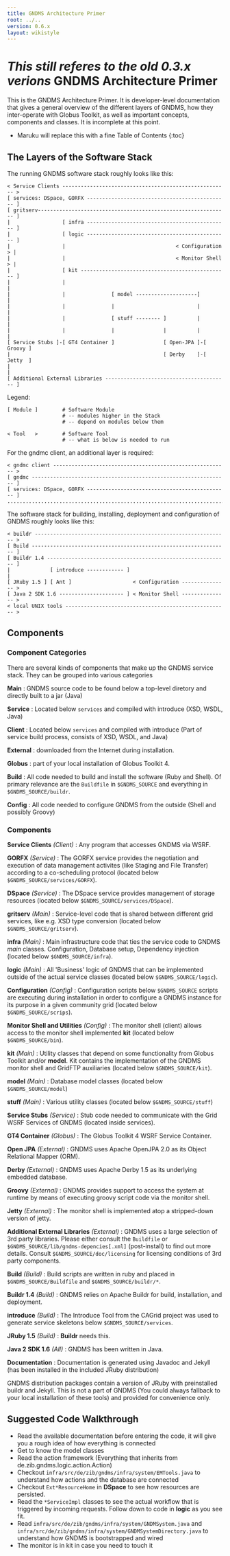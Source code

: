 ```yaml
---
title: GNDMS Architecture Primer
root: ../..
version: 0.6.x
layout: wikistyle
---
```


*This still referes to the old 0.3.x verions*
GNDMS Architecture Primer
=========================

This is the GNDMS Architecture Primer.  It is developer-level
documentation that gives a general overview of the different layers
of GNDMS, how they inter-operate with Globus Toolkit, as well as
important concepts, components and classes.  It is incomplete at
this point.

* Maruku will replace this with a fine Table of Contents
{:toc}


The Layers of the Software Stack
--------------------------------

The running GNDMS software stack roughly looks like this:

    < Service Clients ------------------------------------------------------ >
    [ services: DSpace, GORFX ---------------------------------------------- ]    
    [ gritserv-------------------------------------------------------------- ]
    |                 [ infra ---------------------------------------------- ]
    |                 [ logic ---------------------------------------------- ]
    |                 |                                    < Configuration > |
    |                 |                                    < Monitor Shell > |
    |                 [ kit ------------------------------------------------ ]
    |                 |                                                      |    
    |                 |               [ model --------------------]          |
    |                 |               |                           |          |    
    |                 |               [ stuff -------- ]          |          |      
    |                 |               |                |          |          |
    [ Service Stubs ]-[ GT4 Container ]                [ Open-JPA ]-[ Groovy ]
    |                                                  [ Derby    ]-[ Jetty  ]
    |                                                                        |    
    [ Additional External Libraries ---------------------------------------- ]

Legend:

    [ Module ]        # Software Module
                      # -- modules higher in the Stack
                      # -- depend on modules below them
		      
    < Tool   >        # Software Tool
                      # -- what is below is needed to run


For the gndmc client, an additional layer is required:

    < gndmc client --------------------------------------------------------- >
    [ gndmc ---------------------------------------------------------------- ]
    [ services: DSpace, GORFX ---------------------------------------------- ]    
    ..........................................................................


The software stack for building, installing, deployment and
configuration of GNDMS roughly looks like this:

    < buildr --------------------------------------------------------------- >
    [ Build ---------------------------------------------------------------- ]
    [ Buildr 1.4 ----------------------------------------------------------- ] 
    |             [ introduce ------------ ]                                 |
    [ JRuby 1.5 ] [ Ant ]                    < Configuration --------------- >    
    [ Java 2 SDK 1.6 --------------------- ] < Monitor Shell --------------- >
    < local UNIX tools ----------------------------------------------------- > 


Components
----------


### Component Categories

There are several kinds of components that make up the GNDMS service
stack. They can be grouped into various categories


**Main**
: GNDMS source code to be found below a top-level diretory and directly
built to a jar (Java)

**Service**
: Located below `services` and compiled with introduce (XSD, WSDL, Java)

**Client**
: Located below `services` and compiled with introduce (Part of service
build process, consists of XSD, WSDL, and Java)

**External**
: downloaded from the Internet during installation.

**Globus**
: part of your local installation of Globus Toolkit 4.

**Build**
: All code needed to build and install the software (Ruby and
Shell). Of primary relevance are the `Buildfile` in `$GNDMS_SOURCE` and
everything in `$GNDMS_SOURCE/buildr`.

**Config**
: All code needed to configure GNDMS from the outside (Shell and
possibly Groovy)


### Components

**Service Clients** *(Client)*
: Any program that accesses GNDMS via WSRF.

**GORFX** *(Service)*
: The GORFX service provides the negotiation and execution of data
management activites (like Staging and File Transfer) according
to a co-scheduling protocol (located below `$GNDMS_SOURCE/services/GORFX`). 

**DSpace** *(Service)*
: The DSpace service provides management of storage resources (located below `$GNDMS_SOURCE/services/DSpace`).

**gritserv** *(Main)*
: Service-level code that is shared between different grid services,
like e.g. XSD type conversion (located below `$GNDMS_SOURCE/gritserv`).

**infra** *(Main)*
: Main infrastructure code that ties the service code to GNDMS *main*
classes. Configuration, Database setup, Dependency injection (located below `$GNDMS_SOURCE/infra`).

**logic** *(Main)*
: All 'Business' logic of GNDMS that can be implemented outside of
the actual service classes (located below `$GNDMS_SOURCE/logic`).

**Configuration** *(Config)*
: Configuration scripts below `$GNDMS_SOURCE` scripts are executing
during installation in order to configure a GNDMS instance for
its purpose in a given community grid (located below `$GNDMS_SOURCE/scrips`).

**Monitor Shell and Utilities** *(Config)*
: The monitor shell (client) allows access to the monitor shell
implemented **kit** (located below `$GNDMS_SOURCE/bin`).

**kit** *(Main)*
: Utility classes that depend on some functionality from Globus
Toolkit and/or **model**. Kit contains the implementation of the GNDMS
monitor shell and GridFTP auxiliaries (located below `$GNDMS_SOURCE/kit`).

**model** *(Main)*
: Database model classes (located below `$GNDMS_SOURCE/model`)

**stuff** *(Main)*
: Various utility classes (located below `$GNDMS_SOURCE/stuff`)

**Service Stubs** *(Service)*
: Stub code needed to communicate with the Grid WSRF Services of GNDMS
(located inside services).

**GT4 Container** *(Globus)*
: The Globus Toolkit 4 WSRF Service Container.

**Open JPA** *(External)*
: GNDMS uses Apache OpenJPA 2.0 as its Object Relational Mapper (ORM).

**Derby** *(External)*
: GNDMS uses Apache Derby 1.5 as its underlying embedded database.

**Groovy** *(External)*
: GNDMS provides support to access the system at runtime by means of
executing groovy script code via the monitor shell.

**Jetty** *(External)*
: The monitor shell is implemented atop a stripped-down version of jetty.

**Additional External Libraries** *(External)*
: GNDMS uses a large selection of 3rd party libraries.  Please either
consult the `Buildfile` or `$GNDMS_SOURCE/lib/gndms-depencies[.xml]`
(post-install) to find out more details.  Consult
`$GNDMS_SOURCE/doc/licensing` for licensing conditions of 3rd party
components.

**Build** *(Build)*
: Build scripts are written in ruby and placed in
`$GNDMS_SOURCE/Buildfile` and `$GNDMS_SOURCE/buildr/*`.

**Buildr 1.4** *(Build)*
: GNDMS relies on Apache Buildr for build, installation, and
deployment.

**introduce** *(Build)*
: The Introduce Tool from the CAGrid project was used to generate
service skeletons below `$GNDMS_SOURCE/services`.

**JRuby 1.5** *(Build)*
: **Buildr** needs this.

**Java 2 SDK 1.6** *(All)*
: GNDMS has been written in Java.

**Documentation**
: Documentation is generated using Javadoc and Jekyll (has been
installed in the included JRuby distribution)

GNDMS distribution packages contain a version of JRuby with
preinstalled buildr and Jekyll.  This is not a part of GNDMS (You
could always fallback to your local installation of these tools) and
provided for convenience only.


Suggested Code Walkthrough
--------------------------

* Read the available documentation before entering the code, it will
  give you a rough idea of how everything is connected
* Get to know the model classes
* Read the action framework (Everything that inherits from
  de.zib.gndms.logic.action.Action)
* Checkout `infra/src/de/zib/gndms/infra/system/EMTools.java` to
  understand how actions and the database are connected
* Checkout `Ext*ResourceHome` in **DSpace** to see how resources
are persisted.
* Read the `*ServiceImpl` classes to see the actual workflow that is
triggered by incoming requests.  Follow down to code in **logic** as
you see fit.
* Read `infra/src/de/zib/gndms/infra/system/GNDMSystem.java` and `infra/src/de/zib/gndms/infra/system/GNDMSystemDirectory.java`
to understand how GNDMS is bootstrapped and wired
* The monitor is in kit in case you need to touch it

